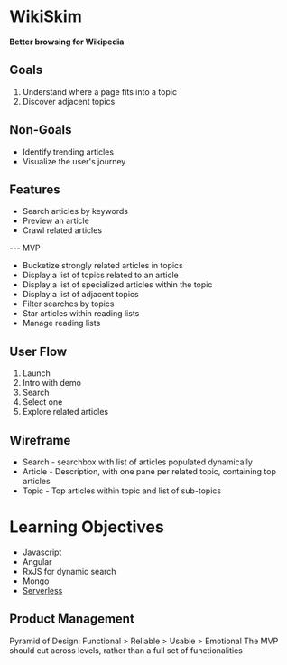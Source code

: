 # WikiSkim

**Better browsing for Wikipedia**

## Goals

1. Understand where a page fits into a topic
2. Discover adjacent topics

## Non-Goals

* Identify trending articles
* Visualize the user's journey

## Features

* Search articles by keywords
* Preview an article
* Crawl related articles

--- MVP
* Bucketize strongly related articles in topics
* Display a list of topics related to an article
* Display a list of specialized articles within the topic
* Display a list of adjacent topics
* Filter searches by topics
* Star articles within reading lists
* Manage reading lists

## User Flow

1. Launch
2. Intro with demo
3. Search
4. Select one
5. Explore related articles

## Wireframe

* Search - searchbox with list of articles populated dynamically
* Article - Description, with one pane per related topic, containing top articles
* Topic - Top articles within topic and list of sub-topics

# Learning Objectives

* Javascript
* Angular
* RxJS for dynamic search
* Mongo
* [Serverless](https://github.com/serverless/serverless)

## Product Management

Pyramid of Design: Functional > Reliable > Usable > Emotional
The MVP should cut across levels, rather than a full set of functionalities